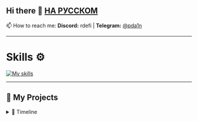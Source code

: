 ## Hi there 👋 [НА РУССКОМ](README.md)

📫 How to reach me: **Discord:** rdefi | **Telegram:** [@pda1n](https://t.me/pda1n)

---

# Skills ⚙️

[![My skills](https://skillicons.dev/icons?i=py,ts,nodejs,cs,unity,godot)](https://skillicons.dev)

---

## 🚀 My Projects

<details>
  <summary>📜 Timeline</summary>

1. [**CucumberBot**](https://github.com/DaniilP25/CucumberBot) *(May – Aug 2022)*  
   Discord bot in **Python**, my first serious project.  
   Connected **90 communities** and **3K unique users**.  
   Gained experience and valuable contacts 🙌  
   ⚠️ Currently not working, needs fixes  

---

2. [**MorseLang**](https://github.com/DaniilP25/MorseLang) *(Feb 2023)*  
   Pseudo programming language in **Python**.  
   Just for fun  
   ✅ Works  

---

3. [**CucumberMsg (old)**](https://github.com/DaniilP25/CucumberMsg-old) *(Apr 2023)*  
   Attempt to create a messenger: simple frontend, backend on **Flask**  
   ⚠️ Not sure if it works  

---

4. [**DoubleN**](https://github.com/DaniilP25/DoubleN) *(Jul – Aug 2023)*  
   Platformer game in **Unity**: menu with music and GIF intro, custom physics (a bit weird 😅), purely fun project  
   ✅ Works  

---

5. [**invert**](https://github.com/DaniilP25/invert) *(Jan 2024)*  
   Parody of **Geometry Dash**, custom physics implemented  
   ⚠️ Not sure if it works  

---

6. [**Racing-game**](https://github.com/DaniilP25/Racing-game) *(Jun 2024)*  
   Simple retro-style racing game in **Python**, made for a course  
   ✅ Works  

---

7. [**Todo-App**](https://github.com/DaniilP25/Todo-App) *(Jan 2025)*  
   Minimalist ToDo app, made for a course  
   ✅ Works  

---

8. [**FedyxBot**](https://github.com/DaniilP25/FedyxBot) *(Apr 2025)*  
   Telegram bot in **TypeScript (grammy)**: create suggestions, send messages to group and back, 3 buttons under message: block, unblock, delete  
   ✅ Works  

---

9. [**ccmbrmsg**](https://github.com/DaniilP25/ccmbrmsg) *(May 2025)*  
   New attempt to create a messenger: frontend **React + Vite**, backend **Express.js**. Stuck on login panel, but it turned out good 🙂  
   ⚠️ Works?  

---

💡 Other projects:  
- Discord bots (pycord, discord.js, etc.)  
- Music player  
- Many projects lost forever… Press **F**! 🪦

---

Feel free to fork any project or send pull requests :)  
Thanks for reading till the end. Have a great day!

</details>

